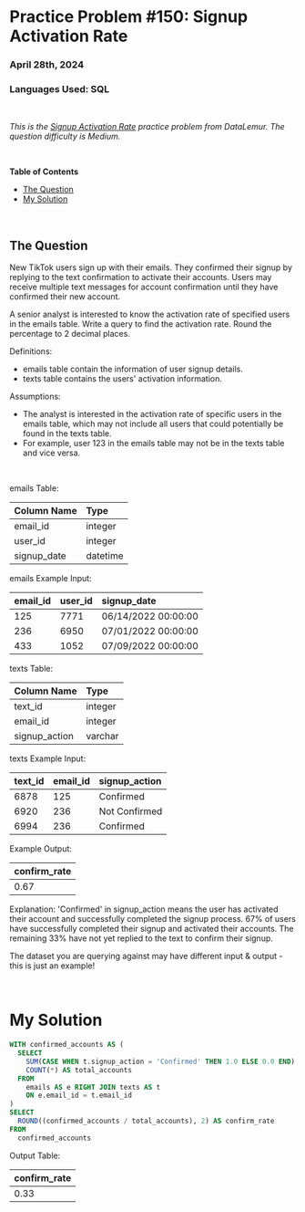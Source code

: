 # **Practice Problem #150: Signup Activation Rate**
### April 28th, 2024
### Languages Used: SQL

<br>

*This is the [Signup Activation Rate](https://datalemur.com/questions/signup-confirmation-rate) practice problem from DataLemur. The question difficulty is Medium.*

<br>

**Table of Contents**

-   [The Question](#the-question)
-   [My Solution](#my-solution)
  
<br>

## The Question

New TikTok users sign up with their emails. They confirmed their signup by replying to the text confirmation to activate their accounts. Users may receive multiple text messages for account confirmation until they have confirmed their new account.

A senior analyst is interested to know the activation rate of specified users in the emails table. Write a query to find the activation rate. Round the percentage to 2 decimal places.

Definitions:

- emails table contain the information of user signup details.
- texts table contains the users' activation information.

Assumptions:

- The analyst is interested in the activation rate of specific users in the emails table, which may not include all users that could potentially be found in the texts table.
- For example, user 123 in the emails table may not be in the texts table and vice versa.

<br>

emails Table:

| Column Name     | Type     |
| :-------------- | :------- |
| email_id        | integer  |
| user_id         | integer  |
| signup_date     | datetime |

emails Example Input:

| email_id     | user_id     | signup_date         |
| :----------- | :---------- | :------------------ |
| 125          | 7771        | 06/14/2022 00:00:00 |
| 236          | 6950        | 07/01/2022 00:00:00 |
| 433          | 1052        | 07/09/2022 00:00:00 |

texts Table:

| Column Name     | Type     |
| :-------------- | :------- |
| text_id         | integer  |
| email_id        | integer  |
| signup_action   | varchar  |

texts Example Input:

| text_id     | email_id     | signup_action     |
| :---------- | :----------- | :---------------- |
| 6878        | 125          | Confirmed         |
| 6920        | 236          | Not Confirmed     |
| 6994        | 236          | Confirmed         |

Example Output:

| confirm_rate     |
| :--------------- |
| 0.67             |

Explanation:
'Confirmed' in signup_action means the user has activated their account and successfully completed the signup process. 67% of users have successfully completed their signup and activated their accounts. The remaining 33% have not yet replied to the text to confirm their signup.

The dataset you are querying against may have different input & output - this is just an example!

<br>

# My Solution

``` SQL
WITH confirmed_accounts AS (
  SELECT 
    SUM(CASE WHEN t.signup_action = 'Confirmed' THEN 1.0 ELSE 0.0 END) AS confirmed_accounts,
    COUNT(*) AS total_accounts
  FROM 
    emails AS e RIGHT JOIN texts AS t  
    ON e.email_id = t.email_id
)
SELECT 
  ROUND((confirmed_accounts / total_accounts), 2) AS confirm_rate
FROM
  confirmed_accounts
```

Output Table:

| confirm_rate |
| :----------- |
| 0.33         |